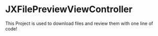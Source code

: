 # JXFilePreviewViewController
This Project is used to download files and review them with one line of code!
